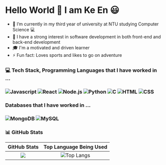 # Hello World 👋 I am Ke En :smiley:

- 🌱 I’m currently in my third year of university at NTU studying Computer Science :computer:
- 🔭 I have a strong interest in software development in both front-end and back-end development 
- :mortar_board: I'm a motivated and driven learner 
- ⚡ Fun fact: Loves sports and likes to go on adventure

### 💻 Tech Stack, Programming Languages that I have worked in ...
<h3>
  <img alt = "Javascript" src = "https://img.shields.io/badge/Javascript-F7DF1E?logo=javascript&logoColor=black&style=flat"/>
  <img alt = "React" src = "https://img.shields.io/badge/React-61DAFB?logo=react&logoColor=black&style=flat"/>
  <img alt = "Node.js" src = "https://img.shields.io/badge/Node.js-33933?logo=node.js&logoColor=black&style=flat"/>
  <img alt = "Python" src = "https://img.shields.io/badge/Python-3776AB?logo=python&logoColor=black&style=flat"/>
  <img alt = "C" src = "https://img.shields.io/badge/C-A8B9CC?logo=c&logoColor=black&style=flat"/>
  <img alt = "HTML" src = "https://img.shields.io/badge/HTML-E34F26?logo=html5&logoColor=black&style=flat"/>
  <img alt = "CSS" src = "https://img.shields.io/badge/CSS-1572B6?logo=css&logoColor=black&style=flat"/>
  
</h3>

### Databases that I have worked in ...
<h3>
  <img alt = "MongoDB" src = "https://img.shields.io/badge/MongoDB-47A248?logo=mongodb&logoColor=black&style=flat"/>
  <img alt = "MySQL" src = "https://img.shields.io/badge/MySQL-4479A1?logo=mysql&logoColor=black&style=flat"/>
</h3>

### 📊 GitHub Stats
| GitHub Stats | Top Language Being Used |
| :--: | :--: |
| ![](https://github-readme-stats.vercel.app/api?username=keenlim&theme=dark&hide_border=false&include_all_commits=false&count_private=false) | ![Top Langs](https://github-readme-stats.vercel.app/api/top-langs/?username=keenlim) |



<!--
**keenlim/keenlim** is a ✨ _special_ ✨ repository because its `README.md` (this file) appears on your GitHub profile.

Here are some ideas to get you started:

- 🔭 I’m currently working on ...
- 🌱 I’m currently learning ...
- 👯 I’m looking to collaborate on ...
- 🤔 I’m looking for help with ...
- 💬 Ask me about ...
- 📫 How to reach me: ...
- 😄 Pronouns: ...
- ⚡ Fun fact: ...
-->
